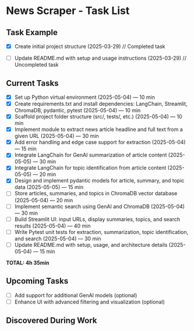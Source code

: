 # News Scraper - Task List

## Task Example
- [x] Create initial project structure (2025-03-29) // Completed task
- [ ] Update README.md with setup and usage instructions (2025-03-29) // Uncompleted task


## Current Tasks
- [x] Set up Python virtual environment (2025-05-04) — 10 min
- [x] Create requirements.txt and install dependencies: LangChain, Streamlit, ChromaDB, pydantic, pytest (2025-05-04) — 10 min
- [x] Scaffold project folder structure (src/, tests/, etc.) (2025-05-04) — 10 min
- [x] Implement module to extract news article headline and full text from a given URL (2025-05-04) — 30 min
- [x] Add error handling and edge case support for extraction (2025-05-04) — 15 min
- [x] Integrate LangChain for GenAI summarization of article content (2025-05-05) — 30 min
- [x] Integrate LangChain for topic identification from article content (2025-05-05) — 20 min
- [x] Design and implement pydantic models for article, summary, and topic data (2025-05-05) — 15 min
- [ ] Store articles, summaries, and topics in ChromaDB vector database (2025-05-04) — 20 min
- [ ] Implement semantic search using GenAI and ChromaDB (2025-05-04) — 30 min
- [ ] Build Streamlit UI: input URLs, display summaries, topics, and search results (2025-05-04) — 40 min
- [ ] Write Pytest unit tests for extraction, summarization, topic identification, and search (2025-05-04) — 30 min
- [ ] Update README.md with setup, usage, and architecture details (2025-05-04) — 15 min

**TOTAL: 4h 35min**

## Upcoming Tasks
- [ ] Add support for additional GenAI models (optional)
- [ ] Enhance UI with advanced filtering and visualization (optional)

## Discovered During Work
